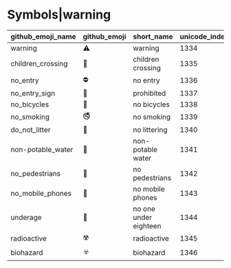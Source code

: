 # Symbols|warning

|github_emoji_name|github_emoji|short_name|unicode_index|
|---|---|---|---|
|warning|:warning:|warning|1334|
|children_crossing|:children_crossing:|children crossing|1335|
|no_entry|:no_entry:|no entry|1336|
|no_entry_sign|:no_entry_sign:|prohibited|1337|
|no_bicycles|:no_bicycles:|no bicycles|1338|
|no_smoking|:no_smoking:|no smoking|1339|
|do_not_litter|:do_not_litter:|no littering|1340|
|non-potable_water|:non-potable_water:|non-potable water|1341|
|no_pedestrians|:no_pedestrians:|no pedestrians|1342|
|no_mobile_phones|:no_mobile_phones:|no mobile phones|1343|
|underage|:underage:|no one under eighteen|1344|
|radioactive|:radioactive:|radioactive|1345|
|biohazard|:biohazard:|biohazard|1346|
